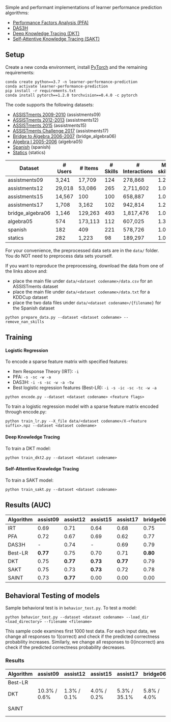 Simple and performant implementations of learner performance prediction algorithms:
- [Performance Factors Analysis (PFA)](http://pact.cs.cmu.edu/koedinger/pubs/AIED%202009%20final%20Pavlik%20Cen%20Keodinger%20corrected.pdf)
- [DAS3H](https://arxiv.org/pdf/1905.06873.pdf)
- [Deep Knowledge Tracing (DKT)](https://stanford.edu/~cpiech/bio/papers/deepKnowledgeTracing.pdf)
- [Self-Attentive Knowledge Tracing (SAKT)](https://arxiv.org/pdf/1907.06837.pdf)

## Setup

Create a new conda environment, install [PyTorch](https://pytorch.org) and the remaining requirements:
```
conda create python==3.7 -n learner-performance-prediction
conda activate learner-performance-prediction
pip install -r requirements.txt
conda install pytorch==1.2.0 torchvision==0.4.0 -c pytorch
```

The code supports the following datasets:
- [ASSISTments 2009-2010](https://sites.google.com/site/assistmentsdata/home/assistment-2009-2010-data/skill-builder-data-2009-2010) (assistments09)
- [ASSISTments 2012-2013](https://sites.google.com/site/assistmentsdata/home/2012-13-school-data-with-affect) (assistments12)
- [ASSISTments 2015](https://sites.google.com/site/assistmentsdata/home/2015-assistments-skill-builder-data) (assistments15)
- [ASSISTments Challenge 2017](https://sites.google.com/view/assistmentsdatamining) (assistments17)
- [Bridge to Algebra 2006-2007](https://pslcdatashop.web.cmu.edu/KDDCup/downloads.jsp) (bridge_algebra06)
- [Algebra I 2005-2006](https://pslcdatashop.web.cmu.edu/KDDCup/downloads.jsp) (algebra05)
- [Spanish](https://github.com/robert-lindsey/WCRP) (spanish)
- [Statics](https://pslcdatashop.web.cmu.edu) (statics)

| Dataset          | # Users  | # Items | # Skills | # Interactions | Mean # skills/item | Timestamps | Median length |
| ---------------- | -------- | ------- | -------- | -------------- | ------------------ | ---------- | ------------- |
| assistments09    | 3,241    | 17,709  | 124      | 278,868        | 1.20               | No         | 35            |
| assistments12    | 29,018   | 53,086  | 265      | 2,711,602      | 1.00               | Yes        | 49            |
| assistments15    | 14,567   | 100     | 100      | 658,887        | 1.00               | No         | 20            |
| assistments17    | 1,708    | 3,162   | 102      | 942,814        | 1.23               | Yes        | 441           |
| bridge_algebra06 | 1,146    | 129,263 | 493      | 1,817,476      | 1.01               | Yes        | 1,362         |
| algebra05        | 574      | 173,113 | 112      | 607,025        | 1.36               | Yes        | 574           |
| spanish          | 182      | 409     | 221      | 578,726        | 1.00               | No         | 1,924         |
| statics          | 282      | 1,223   | 98       | 189,297        | 1.00               | No         | 635           |

For your convenience, the preprocessed data sets are in the `data/` folder. You do NOT need to preprocess data sets yourself.

If you want to reproduce the preprocessing, download the data from one of the links above and:
- place the main file under `data/<dataset codename>/data.csv` for an ASSISTments dataset
- place the main file under `data/<dataset codename>/data.txt` for a KDDCup dataset
- place the two data files under `data/<dataset codename>/{filename}` for the Spanish dataset

```
python prepare_data.py --dataset <dataset codename> --remove_nan_skills
```

## Training

#### Logistic Regression

To encode a sparse feature matrix with specified features:
- Item Response Theory (IRT): `-i`
- PFA: `-s -sc -w -a`
- DAS3H: `-i -s -sc -w -a -tw`
- Best logistic regression features (Best-LR): `-i -s -ic -sc -tc -w -a`

```
python encode.py --dataset <dataset codename> <feature flags>
```

To train a logistic regression model with a sparse feature matrix encoded through encode.py:

```
python train_lr.py --X_file data/<dataset codename>/X-<feature suffix>.npz --dataset <dataset codename>
```

#### Deep Knowledge Tracing

To train a DKT model:

```
python train_dkt2.py --dataset <dataset codename>
```

#### Self-Attentive Knowledge Tracing

To train a SAKT model:

```
python train_sakt.py --dataset <dataset codename>
```

## Results (AUC)

| Algorithm      | assist09      | assist12 | assist15      | assist17 | bridge06 | algebra05 | spanish  | statics  |
| -------------- | ------------- | -------- | ------------- | -------- | -------- | --------- | -------- | -------- |
| IRT            | 0.69          | 0.71     | 0.64          | 0.68     | 0.75     | 0.77      | 0.68     | 0.79     |
| PFA            | 0.72          | 0.67     | 0.69          | 0.62     | 0.77     | 0.76      | 0.85     | 0.69     |
| DAS3H          | -             | 0.74     | -             | 0.69     | 0.79     | **0.83**  | -        | -        |
| Best-LR        | **0.77**      | 0.75     | 0.70          | 0.71     | **0.80** | **0.83**  | **0.86** | 0.82     |
| DKT            | 0.75          | **0.77** | **0.73**      | **0.77** | 0.79     | 0.82      | 0.83     | **0.83** |
| SAKT           | 0.75          | 0.73     | **0.73**      | 0.72     | 0.78     | 0.80      | 0.83     | 0.81     |
| SAINT          | 0.73          | **0.77** | 0.00          | 0.00     | 0.00     | 0.00      | 0.00     | 0.00     |

## Behavioral Testing of models

Sample behavioral test is in `behavior_test.py`. To test a model:

```
python behavior_test.py --dataset <dataset codename> --load_dir <load_directory> --filename <filename>
```

This sample code examines first 1000 test data. For each input data, we change all responses to 1(correct) and check if the predicted correctness probability increases. Similarly, we change all responses to 0(incorrect) ans check if the predicted correctness probability decreases.

### Results

| Algorithm      | assist09     | assist12     | assist15     | assist17     | bridge06     | algebra05    | spanish      | statics      | ednet_small  |
| -------------- | ------------ | ------------ | ------------ | ------------ | ------------ | ------------ | ------------ | ------------ | ------------ |
| Best-LR        |              |              |              |              |              |              |              |              |              |
| DKT            | 10.3% / 0.6% | 1.3% / 0.1%  | 4.0% / 0.2%  | 5.3% / 35.1% | 5.8% / 4.0%  | 2.6% / 0.9%  | 2.7% / 0.0%  | 5.3% / 0.0%  | 0.2% / 0.1%  |
| SAINT          |              |              |              |              |              |              |              |              | 6.0% / 4.2%  |